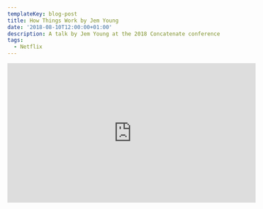```yaml
---
templateKey: blog-post
title: How Things Work by Jem Young
date: '2018-08-10T12:00:00+01:00'
description: A talk by Jem Young at the 2018 Concatenate conference
tags:
  - Netflix
---
```

<iframe width="560" height="315" src="https://www.youtube.com/embed/9bl2qhnTifo?rel=0" frameborder="0" allow="autoplay; encrypted-media" allowfullscreen></iframe>
